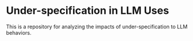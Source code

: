 # Under-specification in LLM Uses
This is a repository for analyzing the impacts of under-specification to LLM behaviors.